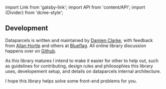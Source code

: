 import Link from 'gatsby-link';
import API from 'content/API';
import {Divider} from 'dcme-style';

<Divider />

## Development

Dataparcels is written and maintained by <a href="https://damienclarke.me/">Damien Clarke</a>, with feedback from <a href="https://github.com/allanhortle">Allan Hortle</a> and others at <a href="https://blueflag.com.au/about-us/">Blueflag</a>.
All online library discussion happens over on <a href="https://github.com/blueflag/dataparcels">Github</a>.

As this library matures I intend to make it easier for other to help out, such as guidelines for contributing, design rules and philosophies this library uses, developement setup, and details on dataparcels internal architecture.

I hope this library helps solve some front-end problems for you.
